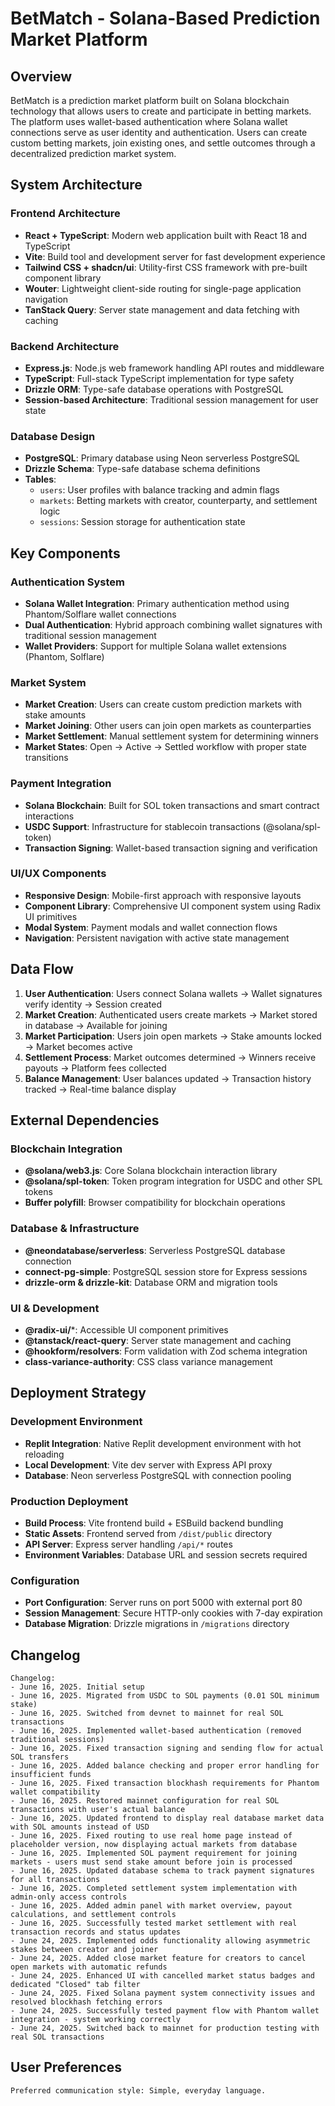 # BetMatch - Solana-Based Prediction Market Platform

## Overview

BetMatch is a prediction market platform built on Solana blockchain technology that allows users to create and participate in betting markets. The platform uses wallet-based authentication where Solana wallet connections serve as user identity and authentication. Users can create custom betting markets, join existing ones, and settle outcomes through a decentralized prediction market system.

## System Architecture

### Frontend Architecture
- **React + TypeScript**: Modern web application built with React 18 and TypeScript
- **Vite**: Build tool and development server for fast development experience
- **Tailwind CSS + shadcn/ui**: Utility-first CSS framework with pre-built component library
- **Wouter**: Lightweight client-side routing for single-page application navigation
- **TanStack Query**: Server state management and data fetching with caching

### Backend Architecture
- **Express.js**: Node.js web framework handling API routes and middleware
- **TypeScript**: Full-stack TypeScript implementation for type safety
- **Drizzle ORM**: Type-safe database operations with PostgreSQL
- **Session-based Architecture**: Traditional session management for user state

### Database Design
- **PostgreSQL**: Primary database using Neon serverless PostgreSQL
- **Drizzle Schema**: Type-safe database schema definitions
- **Tables**:
  - `users`: User profiles with balance tracking and admin flags
  - `markets`: Betting markets with creator, counterparty, and settlement logic
  - `sessions`: Session storage for authentication state

## Key Components

### Authentication System
- **Solana Wallet Integration**: Primary authentication method using Phantom/Solflare wallet connections
- **Dual Authentication**: Hybrid approach combining wallet signatures with traditional session management
- **Wallet Providers**: Support for multiple Solana wallet extensions (Phantom, Solflare)

### Market System
- **Market Creation**: Users can create custom prediction markets with stake amounts
- **Market Joining**: Other users can join open markets as counterparties
- **Market Settlement**: Manual settlement system for determining winners
- **Market States**: Open → Active → Settled workflow with proper state transitions

### Payment Integration
- **Solana Blockchain**: Built for SOL token transactions and smart contract interactions
- **USDC Support**: Infrastructure for stablecoin transactions (@solana/spl-token)
- **Transaction Signing**: Wallet-based transaction signing and verification

### UI/UX Components
- **Responsive Design**: Mobile-first approach with responsive layouts
- **Component Library**: Comprehensive UI component system using Radix UI primitives
- **Modal System**: Payment modals and wallet connection flows
- **Navigation**: Persistent navigation with active state management

## Data Flow

1. **User Authentication**: Users connect Solana wallets → Wallet signatures verify identity → Session created
2. **Market Creation**: Authenticated users create markets → Market stored in database → Available for joining
3. **Market Participation**: Users join open markets → Stake amounts locked → Market becomes active
4. **Settlement Process**: Market outcomes determined → Winners receive payouts → Platform fees collected
5. **Balance Management**: User balances updated → Transaction history tracked → Real-time balance display

## External Dependencies

### Blockchain Integration
- **@solana/web3.js**: Core Solana blockchain interaction library
- **@solana/spl-token**: Token program integration for USDC and other SPL tokens
- **Buffer polyfill**: Browser compatibility for blockchain operations

### Database & Infrastructure
- **@neondatabase/serverless**: Serverless PostgreSQL database connection
- **connect-pg-simple**: PostgreSQL session store for Express sessions
- **drizzle-orm & drizzle-kit**: Database ORM and migration tools

### UI & Development
- **@radix-ui/***: Accessible UI component primitives
- **@tanstack/react-query**: Server state management and caching
- **@hookform/resolvers**: Form validation with Zod schema integration
- **class-variance-authority**: CSS class variance management

## Deployment Strategy

### Development Environment
- **Replit Integration**: Native Replit development environment with hot reloading
- **Local Development**: Vite dev server with Express API proxy
- **Database**: Neon serverless PostgreSQL with connection pooling

### Production Deployment
- **Build Process**: Vite frontend build + ESBuild backend bundling
- **Static Assets**: Frontend served from `/dist/public` directory
- **API Server**: Express server handling `/api/*` routes
- **Environment Variables**: Database URL and session secrets required

### Configuration
- **Port Configuration**: Server runs on port 5000 with external port 80
- **Session Management**: Secure HTTP-only cookies with 7-day expiration
- **Database Migration**: Drizzle migrations in `/migrations` directory

## Changelog

```
Changelog:
- June 16, 2025. Initial setup
- June 16, 2025. Migrated from USDC to SOL payments (0.01 SOL minimum stake)
- June 16, 2025. Switched from devnet to mainnet for real SOL transactions
- June 16, 2025. Implemented wallet-based authentication (removed traditional sessions)
- June 16, 2025. Fixed transaction signing and sending flow for actual SOL transfers
- June 16, 2025. Added balance checking and proper error handling for insufficient funds
- June 16, 2025. Fixed transaction blockhash requirements for Phantom wallet compatibility
- June 16, 2025. Restored mainnet configuration for real SOL transactions with user's actual balance
- June 16, 2025. Updated frontend to display real database market data with SOL amounts instead of USD
- June 16, 2025. Fixed routing to use real home page instead of placeholder version, now displaying actual markets from database
- June 16, 2025. Implemented SOL payment requirement for joining markets - users must send stake amount before join is processed
- June 16, 2025. Updated database schema to track payment signatures for all transactions
- June 16, 2025. Completed settlement system implementation with admin-only access controls
- June 16, 2025. Added admin panel with market overview, payout calculations, and settlement controls
- June 16, 2025. Successfully tested market settlement with real transaction records and status updates
- June 24, 2025. Implemented odds functionality allowing asymmetric stakes between creator and joiner
- June 24, 2025. Added close market feature for creators to cancel open markets with automatic refunds
- June 24, 2025. Enhanced UI with cancelled market status badges and dedicated "Closed" tab filter
- June 24, 2025. Fixed Solana payment system connectivity issues and resolved blockhash fetching errors
- June 24, 2025. Successfully tested payment flow with Phantom wallet integration - system working correctly
- June 24, 2025. Switched back to mainnet for production testing with real SOL transactions
```

## User Preferences

```
Preferred communication style: Simple, everyday language.
```